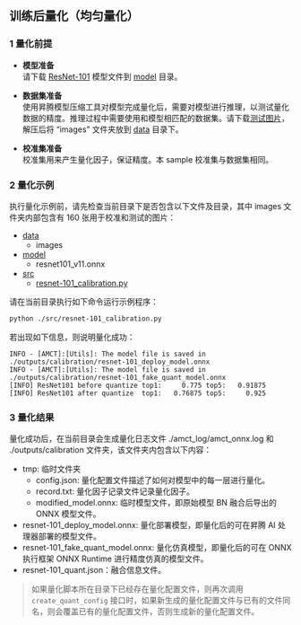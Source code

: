 ## 训练后量化（均匀量化）

### 1 量化前提

+ **模型准备**  
请下载 [ResNet-101](https://obs-9be7.obs.cn-east-2.myhuaweicloud.com/models/amct_acl/resnet101_v11.onnx) 模型文件到 [model](./model/) 目录。

+ **数据集准备**  
使用昇腾模型压缩工具对模型完成量化后，需要对模型进行推理，以测试量化数据的精度。推理过程中需要使用和模型相匹配的数据集。请下载[测试图片](https://obs-9be7.obs.cn-east-2.myhuaweicloud.com/003_Atc_Models/AE/ATC%20Model/resnet-101_nuq/images.zip)，解压后将 “images” 文件夹放到 [data](./data/) 目录下。

+ **校准集准备**  
校准集用来产生量化因子，保证精度。本 sample 校准集与数据集相同。

### 2 量化示例

执行量化示例前，请先检查当前目录下是否包含以下文件及目录，其中 images 文件夹内部包含有 160 张用于校准和测试的图片：

+ [data](./data/)
  + images
+ [model](./model/)
  + resnet101_v11.onnx
+ [src](./src/)
  + [resnet-101_calibration.py](./src/resnet-101_calibration.py)

请在当前目录执行如下命令运行示例程序：

```bash
python ./src/resnet-101_calibration.py
```

若出现如下信息，则说明量化成功：

```none
INFO - [AMCT]:[Utils]: The model file is saved in ./outputs/calibration/resnet-101_deploy_model.onnx
INFO - [AMCT]:[Utils]: The model file is saved in ./outputs/calibration/resnet-101_fake_quant_model.onnx
[INFO] ResNet101 before quantize top1:     0.775 top5:   0.91875
[INFO] ResNet101 after quantize  top1:   0.76875 top5:     0.925
```

### 3 量化结果

量化成功后，在当前目录会生成量化日志文件 ./amct_log/amct_onnx.log 和 ./outputs/calibration 文件夹，该文件夹内包含以下内容：

+ tmp: 临时文件夹
  + config.json: 量化配置文件描述了如何对模型中的每一层进行量化。
  + record.txt: 量化因子记录文件记录量化因子。 
  + modified_model.onnx: 临时模型文件，即原始模型 BN 融合后导出的 ONNX 模型文件。
+ resnet-101_deploy_model.onnx: 量化部署模型，即量化后的可在昇腾 AI 处理器部署的模型文件。
+ resnet-101_fake_quant_model.onnx: 量化仿真模型，即量化后的可在 ONNX 执行框架 ONNX Runtime 进行精度仿真的模型文件。
+ resnet-101_quant.json：融合信息文件。

> 如果量化脚本所在目录下已经存在量化配置文件，则再次调用 `create_quant_config` 接口时，如果新生成的量化配置文件与已有的文件同名，则会覆盖已有的量化配置文件，否则生成新的量化配置文件。
